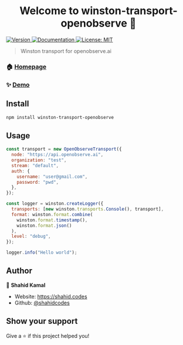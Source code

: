 <h1 align="center">Welcome to winston-transport-openobserve 👋</h1>
<p>
  <a href="https://www.npmjs.com/package/winston-transport-openobserve" target="_blank">
    <img alt="Version" src="https://img.shields.io/npm/v/winston-transport-openobserve.svg">
  </a>
  <a href="https://openobserve.ai/docs" target="_blank">
    <img alt="Documentation" src="https://img.shields.io/badge/documentation-yes-brightgreen.svg" />
  </a>
  <a href="#" target="_blank">
    <img alt="License: MIT" src="https://img.shields.io/badge/License-MIT-yellow.svg" />
  </a>
</p>

> Winston transport for openobserve.ai

### 🏠 [Homepage](https://openobserve.ai/)

### ✨ [Demo](https://openobserve.ai/)

## Install

```sh
npm install winston-transport-openobserve
```

## Usage

```javascript
const transport = new OpenObserveTransport({
  node: "https://api.openobserve.ai",
  organization: "test",
  stream: "default",
  auth: {
    username: "user@gmail.com",
    password: "pwd",
  },
});

const logger = winston.createLogger({
  transports: [new winston.transports.Console(), transport],
  format: winston.format.combine(
    winston.format.timestamp(),
    winston.format.json()
  ),
  level: "debug",
});

logger.info("Hello world");
```

## Author

👤 **Shahid Kamal**

- Website: https://shahid.codes
- Github: [@shahidcodes](https://github.com/shahidcodes)

## Show your support

Give a ⭐️ if this project helped you!
